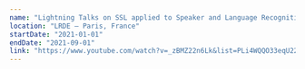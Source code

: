 ```yaml
---
name: "Lightning Talks on SSL applied to Speaker and Language Recognition"
location: "LRDE — Paris, France"
startDate: "2021-01-01"
endDate: "2021-09-01"
link: "https://www.youtube.com/watch?v=_zBMZ22n6Lk&list=PLi4WQQO33eqU22Le1MFwgqRUtjdptCm6h"
---
```

